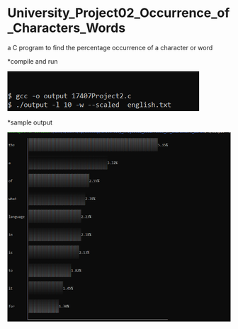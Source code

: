 # University_Project02_Occurrence_of_Characters_Words

a C program to find the percentage occurrence of a character or word


*compile and run 
<br>

<img src='ss1.png'></img>

*sample output
<br>

<img src='ss2.png'></img>
